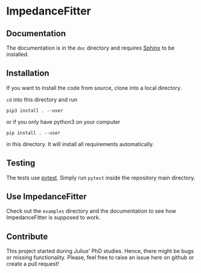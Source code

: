 ImpedanceFitter
===============

Documentation
-------------

The documentation is in the `doc`
directory and requires [Sphinx](https://www.sphinx-doc.org/en/master/usage/installation.html)
to be installed.


Installation
------------

If you want to install the code from source,
clone into a local directory.

`cd` into this directory and run

```
pip3 install . --user
```

or if you only have python3 on your computer

```
pip install . --user
```

in this directory.
It will install all requirements automatically.

Testing
-------

The tests use [pytest](https://docs.pytest.org/en/latest/).
Simply run `pytest` inside the repository main directory.

Use ImpedanceFitter
-------------------

Check out the `examples` directory and the documentation to see how 
ImpedanceFitter is supposed to work.


Contribute
----------

This project started during Julius' PhD studies.
Hence, there might be bugs or missing functionality.
Please, feel free to raise an issue here on github
or create a pull request!
